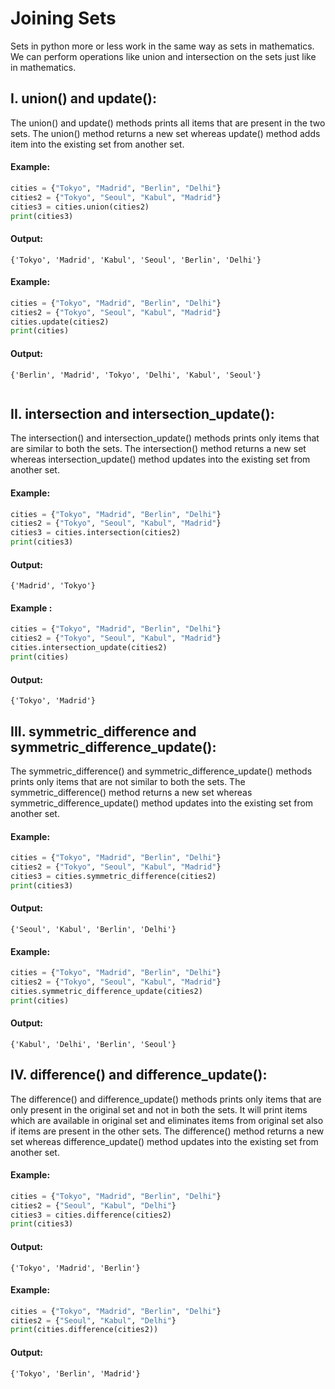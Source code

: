 # Joining Sets
Sets in python more or less work in the same way as sets in mathematics. We can perform operations like union and intersection on the sets just like in mathematics.

 

## I. union() and update():
The union() and update() methods prints all items that are present in the two sets. The union() method returns a new set whereas update() method adds item into the existing set from another set.

#### Example:
```python
cities = {"Tokyo", "Madrid", "Berlin", "Delhi"}
cities2 = {"Tokyo", "Seoul", "Kabul", "Madrid"}
cities3 = cities.union(cities2)
print(cities3)
```
#### Output:
```
{'Tokyo', 'Madrid', 'Kabul', 'Seoul', 'Berlin', 'Delhi'}
 ```

#### Example:
```python
cities = {"Tokyo", "Madrid", "Berlin", "Delhi"}
cities2 = {"Tokyo", "Seoul", "Kabul", "Madrid"}
cities.update(cities2)
print(cities)
```
#### Output:
```
{'Berlin', 'Madrid', 'Tokyo', 'Delhi', 'Kabul', 'Seoul'} 
 
```
## II. intersection and intersection_update():
The intersection() and intersection_update() methods prints only items that are similar to both the sets. The intersection() method returns a new set whereas intersection_update() method updates into the existing set from another set.

#### Example:
```python
cities = {"Tokyo", "Madrid", "Berlin", "Delhi"}
cities2 = {"Tokyo", "Seoul", "Kabul", "Madrid"}
cities3 = cities.intersection(cities2)
print(cities3)
```
#### Output:
```
{'Madrid', 'Tokyo'}
 ```

#### Example :
```python
cities = {"Tokyo", "Madrid", "Berlin", "Delhi"}
cities2 = {"Tokyo", "Seoul", "Kabul", "Madrid"}
cities.intersection_update(cities2)
print(cities)
```
#### Output:
```
{'Tokyo', 'Madrid'}
```

## III. symmetric_difference and symmetric_difference_update():
The symmetric_difference() and symmetric_difference_update() methods prints only items that are not similar to both the sets. The symmetric_difference() method returns a new set whereas symmetric_difference_update() method updates into the existing set from another set.

#### Example:
```python
cities = {"Tokyo", "Madrid", "Berlin", "Delhi"}
cities2 = {"Tokyo", "Seoul", "Kabul", "Madrid"}
cities3 = cities.symmetric_difference(cities2)
print(cities3)
```
#### Output:
```
{'Seoul', 'Kabul', 'Berlin', 'Delhi'}
 ```

#### Example:
```python
cities = {"Tokyo", "Madrid", "Berlin", "Delhi"}
cities2 = {"Tokyo", "Seoul", "Kabul", "Madrid"}
cities.symmetric_difference_update(cities2)
print(cities)
```
#### Output:
```
{'Kabul', 'Delhi', 'Berlin', 'Seoul'}
 ```

## IV. difference() and difference_update():
The difference() and difference_update() methods prints only items that are only present in the original set and not in both the sets. It will print items which are available in original set and eliminates items from original set also if items are present in the other sets.
The difference() method returns a new set whereas difference_update() method updates into the existing set from another set.



#### Example:
```python
cities = {"Tokyo", "Madrid", "Berlin", "Delhi"}
cities2 = {"Seoul", "Kabul", "Delhi"}
cities3 = cities.difference(cities2)
print(cities3)
```
#### Output:
```
{'Tokyo', 'Madrid', 'Berlin'}
 ```

#### Example:
```python
cities = {"Tokyo", "Madrid", "Berlin", "Delhi"}
cities2 = {"Seoul", "Kabul", "Delhi"}
print(cities.difference(cities2))
```
#### Output:
```
{'Tokyo', 'Berlin', 'Madrid'}
```
